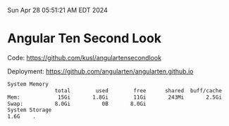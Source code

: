 Sun Apr 28 05:51:21 AM EDT 2024

# Angular Ten Second Look

Code: https://github.com/kusl/angulartensecondlook

Deployment: https://github.com/angularten/angularten.github.io

```bash
System Memory
               total        used        free      shared  buff/cache   available
Mem:            15Gi       1.8Gi        11Gi       243Mi       2.5Gi        13Gi
Swap:          8.0Gi          0B       8.0Gi
System Storage
1.6G	.
```
